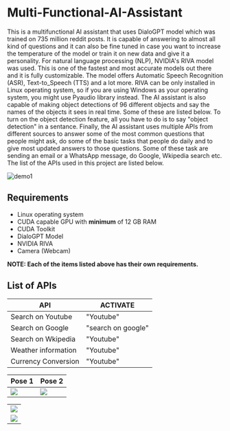 # Multi-Functional-AI-Assistant
This is a multifunctional AI assistant that uses DialoGPT model which was trained on 735 million reddit posts. It is capable of answering to almost all kind of questions and it can also be fine tuned in case you want to increase the temperature of the model or train it on new data and give it a personality. For natural language processing (NLP), NVIDIA's RIVA model was used. This is one of the fastest and most accurate models out there and it is fully customizable. The model offers Automatic Speech Recognition (ASR), Text-to_Speech (TTS) and a lot more. RIVA can be only installed in Linux operating system, so if you are using Windows as your operating system, you might use Pyaudio library instead. The AI assistant is also capable of making object detections of 96 different objects and say the names of the objects it sees in real time. Some of these are listed below. To turn on the object detection feature, all you have to do is to say "object detection" in a sentance. Finally, the AI assistant uses multiple APIs from different sources to answer some of the most common questions that people might ask, do some of the basic tasks that people do daily and to give most updated answers to those questions. Some of these task are sending an email or a WhatsApp message, do Google, Wkipedia search etc. The list of the APIs used in this project are listed below.

![demo1](https://user-images.githubusercontent.com/111835151/186729682-6301b5df-6732-495e-9155-fb066f453c29.gif)

## Requirements
- Linux operating system
- CUDA capable GPU with **minimum** of 12 GB RAM
- CUDA Toolkit
- DialoGPT Model
- NVIDIA RIVA
- Camera (Webcam)

**NOTE: Each of the items listed above has their own requirements.**

## List of APIs
| API | ACTIVATE |
| --- | --- |
| Search on Youtube | "Youtube" |
| Search on Google | "search on google" |
| Search on Wkipedia | "Youtube" |
| Weather information | "Youtube" |
| Currency Conversion | "Youtube" |

<table>
  <thead>
    <th>Pose 1</th>
    <th>Pose 2</th>
  </thead>
  <tbody>
    <tr>
      <td> <img src="https://user-images.githubusercontent.com/111835151/186730713-cc276288-d72f-4a53-b9de-fc9d09f7c586.png"></td>
      <td> <img src="https://user-images.githubusercontent.com/111835151/186730774-26782fa0-525e-4779-9953-3c48c183dfaf.png"></td>
    </tr>
  </tbody>
</table>

<table>
  <tbody>
    <tr>
      <td> <img src="https://user-images.githubusercontent.com/111835151/186786136-27124ce6-5870-4a54-91fd-34d4b2e5e1f0.gif"></td>
    </tr>
    <tr>
      <td> <img src="https://user-images.githubusercontent.com/111835151/186786302-68505599-5220-4d02-9885-67b16535e7b7.gif"></td>
    </tr>
  </tbody>
</table>
